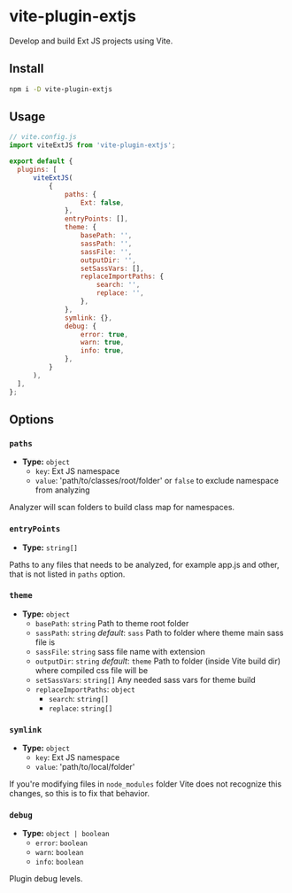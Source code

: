 # vite-plugin-extjs

Develop and build Ext JS projects using Vite.

## Install

```bash
npm i -D vite-plugin-extjs
```

## Usage

```js
// vite.config.js
import viteExtJS from 'vite-plugin-extjs';

export default {
  plugins: [
      viteExtJS(
          {
              paths: {
                  Ext: false,
              },
              entryPoints: [],
              theme: {
                  basePath: '',
                  sassPath: '',
                  sassFile: '',
                  outputDir: '',
                  setSassVars: [],
                  replaceImportPaths: {
                      search: '',
                      replace: '',
                  },
              },
              symlink: {},
              debug: {
                  error: true,
                  warn: true,
                  info: true,
              },
          }
      ),
  ],
};
```
## Options

### `paths`
- **Type:** `object`
  - `key`: Ext JS namespace
  - `value`: 'path/to/classes/root/folder' or `false` to exclude namespace from analyzing

Analyzer will scan folders to build class map for namespaces.

### `entryPoints`
- **Type:** `string[]`

Paths to any files that needs to be analyzed, for example app.js and other, that is not listed in `paths` option.

### `theme`
- **Type:** `object`
  - `basePath`: `string` Path to theme root folder
  - `sassPath`: `string` *default*: `sass` Path to folder where theme main sass file is
  - `sassFile`: `string` sass file name with extension
  - `outputDir`: `string` *default*: `theme` Path to folder (inside Vite build dir) where compiled css file will be
  - `setSassVars`: `string[]` Any needed sass vars for theme build
  - `replaceImportPaths`: `object`
    - `search`: `string[]`
    - `replace`: `string[]`

### `symlink`
- **Type:** `object`
  - `key`: Ext JS namespace
  - `value`: 'path/to/local/folder'

If you're modifying files in `node_modules` folder Vite does not recognize this changes, so this is to fix that behavior.

### `debug`
- **Type:** `object | boolean`
  - `error`: `boolean`
  - `warn`: `boolean`
  - `info`: `boolean`

Plugin debug levels.
